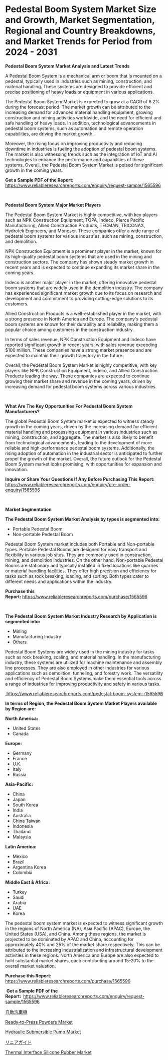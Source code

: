 <p><h1>Pedestal Boom System Market Size and Growth, Market Segmentation, Regional and Country Breakdowns, and Market Trends for Period from 2024 -  2031</h1></p><p><strong>Pedestal Boom System Market Analysis and Latest Trends</strong></p>
<p><p>A Pedestal Boom System is a mechanical arm or boom that is mounted on a pedestal, typically used in industries such as mining, construction, and material handling. These systems are designed to provide efficient and precise positioning of heavy loads or equipment in various applications.</p><p>The Pedestal Boom System Market is expected to grow at a CAGR of 6.2% during the forecast period. The market growth can be attributed to the increasing demand for advanced material handling equipment, growing construction and mining activities worldwide, and the need for efficient and safe handling of heavy loads. In addition, technological advancements in pedestal boom systems, such as automation and remote operation capabilities, are driving the market growth.</p><p>Moreover, the rising focus on improving productivity and reducing downtime in industries is fueling the adoption of pedestal boom systems. The market is also witnessing trends such as the integration of IoT and AI technologies to enhance the performance and capabilities of these systems. Overall, the Pedestal Boom System Market is poised for significant growth in the coming years.</p></p>
<p><strong>Get a Sample PDF of the Report:&nbsp;</strong> <a href="https://www.reliableresearchreports.com/enquiry/request-sample/1565596">https://www.reliableresearchreports.com/enquiry/request-sample/1565596</a></p>
<p>&nbsp;</p>
<p><strong>Pedestal Boom System Major Market Players</strong></p>
<p><p>The Pedestal Boom System Market is highly competitive, with key players such as NPK Construction Equipment, TOPA, Indeco, Pierce Pacific Manufacturing, Allied Construction Products, TECMAN, TRICONAX, Hydrotek Engineers, and Monoser. These companies offer a wide range of pedestal boom systems for various industries, such as mining, construction, and demolition.</p><p>NPK Construction Equipment is a prominent player in the market, known for its high-quality pedestal boom systems that are used in the mining and construction sectors. The company has shown steady market growth in recent years and is expected to continue expanding its market share in the coming years. </p><p>Indeco is another major player in the market, offering innovative pedestal boom systems that are widely used in the demolition industry. The company has experienced significant market growth due to its focus on research and development and commitment to providing cutting-edge solutions to its customers.</p><p>Allied Construction Products is a well-established player in the market, with a strong presence in North America and Europe. The company's pedestal boom systems are known for their durability and reliability, making them a popular choice among customers in the construction industry.</p><p>In terms of sales revenue, NPK Construction Equipment and Indeco have reported significant growth in recent years, with sales revenue exceeding $100 million. These companies have a strong market presence and are expected to maintain their growth trajectory in the future.</p><p>Overall, the Pedestal Boom System Market is highly competitive, with key players like NPK Construction Equipment, Indeco, and Allied Construction Products leading the way. These companies are expected to continue growing their market share and revenue in the coming years, driven by increasing demand for pedestal boom systems across various industries.</p></p>
<p>&nbsp;</p>
<p><strong>What Are The Key Opportunities For Pedestal Boom System Manufacturers?</strong></p>
<p><p>The global Pedestal Boom System market is expected to witness steady growth in the coming years, driven by the increasing demand for efficient material handling and processing equipment in various industries such as mining, construction, and aggregate. The market is also likely to benefit from technological advancements, leading to the development of more reliable and high-performance pedestal boom systems. Additionally, the rising adoption of automation in the industrial sector is anticipated to further propel the growth of the market. Overall, the future outlook for the Pedestal Boom System market looks promising, with opportunities for expansion and innovation.</p></p>
<p><strong>Inquire or Share Your Questions If Any Before Purchasing This Report:</strong> <a href="https://www.reliableresearchreports.com/enquiry/pre-order-enquiry/1565596">https://www.reliableresearchreports.com/enquiry/pre-order-enquiry/1565596</a></p>
<p>&nbsp;</p>
<p><strong>Market Segmentation</strong></p>
<p><strong>The Pedestal Boom System Market Analysis by types is segmented into:</strong></p>
<p><ul><li>Portable Pedestal Boom</li><li>Non-portable Pedestal Boom</li></ul></p>
<p><p>Pedestal Boom System market includes both Portable and Non-portable types. Portable Pedestal Booms are designed for easy transport and flexibility in various job sites. They are commonly used in construction, mining, and demolition industries. On the other hand, Non-portable Pedestal Booms are stationary and typically installed in fixed locations like quarries or material handling facilities. They offer high precision and efficiency for tasks such as rock breaking, loading, and sorting. Both types cater to different needs and applications within the industry.</p></p>
<p><strong>Purchase this Report:&nbsp;</strong><a href="https://www.reliableresearchreports.com/purchase/1565596">https://www.reliableresearchreports.com/purchase/1565596</a></p>
<p>&nbsp;</p>
<p><strong>The Pedestal Boom System Market Industry Research by Application is segmented into:</strong></p>
<p><ul><li>Mining</li><li>Manufacturing Industry</li><li>Others</li></ul></p>
<p><p>Pedestal Boom Systems are widely used in the mining industry for tasks such as rock breaking, scaling, and material handling. In the manufacturing industry, these systems are utilized for machine maintenance and assembly line processes. They are also employed in other industries for various applications such as demolition, tunneling, and forestry work. The versatility and efficiency of Pedestal Boom Systems make them essential tools across a range of industries for improving productivity and safety in various tasks.</p></p>
<p><a href="https://www.reliableresearchreports.com/pedestal-boom-system-r1565596">&nbsp;https://www.reliableresearchreports.com/pedestal-boom-system-r1565596</a></p>
<p><strong>In terms of Region, the Pedestal Boom System Market Players available by Region are:</strong></p>
<p>
    <p> <strong> North America: </strong>
        <ul>
            <li>United States</li>
            <li>Canada</li>
        </ul>
        </p> 
    <p> <strong> Europe: </strong>
        <ul>
            <li>Germany</li>
            <li>France</li>
            <li>U.K.</li>
            <li>Italy</li>
            <li>Russia</li>
        </ul>
        </p> 
    <p> <strong> Asia-Pacific: </strong>
        <ul>
            <li>China</li>
            <li>Japan</li>
            <li>South Korea</li>
            <li>India</li>
            <li>Australia</li>
            <li>China Taiwan</li>
            <li>Indonesia</li>
            <li>Thailand</li>
            <li>Malaysia</li>
        </ul>
        </p> 
    <p> <strong> Latin America: </strong>
        <ul>
            <li>Mexico</li>
            <li>Brazil</li>
            <li>Argentina Korea</li>
            <li>Colombia</li>
        </ul>
        </p> 
    <p> <strong> Middle East & Africa: </strong>
        <ul>
            <li>Turkey</li>
            <li>Saudi</li>
            <li>Arabia</li>
            <li>UAE</li>
            <li>Korea</li>
        </ul>
    </p>
    </p>
<p><p>The pedestal boom system market is expected to witness significant growth in the regions of North America (NA), Asia Pacific (APAC), Europe, the United States (USA), and China. Among these regions, the market is projected to be dominated by APAC and China, accounting for approximately 40% and 25% of the market share respectively. This can be attributed to the increasing industrialization and infrastructural development activities in these regions. North America and Europe are also expected to hold substantial market shares, each contributing around 15-20% to the overall market valuation.</p></p>
<p><strong>Purchase this Report: </strong><a href="https://www.reliableresearchreports.com/purchase/1565596">https://www.reliableresearchreports.com/purchase/1565596</a></p>
<p>&nbsp;<strong>Get a Sample PDF of the Report:&nbsp;&nbsp;</strong><a href="https://www.reliableresearchreports.com/enquiry/request-sample/1565596">https://www.reliableresearchreports.com/enquiry/request-sample/1565596</a></p>
<p><strong></strong></p>
<p><p><a href="https://github.com/bucuel854722/Market-Research-Report-List-1/blob/main/614494926881.md">自動洗車機</a></p><p><a href="https://www.linkedin.com/pulse/ready-to-press-powders-market-size-trends-growth-outlook-forecasted-acrac?trackingId=XgV9zr%2B7rwn9klu7S%2Fn3xQ%3D%3D">Ready-to-Press Powders Market</a></p><p><a href="https://github.com/Airanohannonzb68e5pb53oc1/Market-Research-Report-List-2/blob/main/hydraulic-submersible-pump-market.md">Hydraulic Submersible Pump Market</a></p><p><a href="https://github.com/xemfu2379520/Market-Research-Report-List-1/blob/main/645926326880.md">リニアガイド</a></p><p><a href="https://www.linkedin.com/pulse/thermal-interface-silicone-rubber-market-size-2024-2031-apnhc?trackingId=sBY0%2ByM%2BExGu5r56FG9%2FzQ%3D%3D">Thermal Interface Silicone Rubber Market</a></p></p>